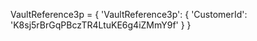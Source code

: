 VaultReference3p = {
    'VaultReference3p': {
        'CustomerId': 'K8sj5rBrGqPBczTR4LtuKE6g4iZMmY9f'
    }
}